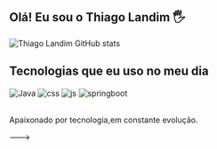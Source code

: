 ## Olá! Eu sou o Thiago Landim 🖐️



![Thiago Landim GitHub stats](https://github-readme-stats.vercel.app/api?username=Thiago-Landim&show_icons=true&theme=dracula&count_private=true)

## Tecnologias que eu uso no meu dia

<div style="display: inline_block">
  <img align="center" alt="Java" src="https://img.shields.io/badge/java-E34F26?style=for-the-badge&logo=java&logoColor=white" />
  <img align="center" alt="css" src="https://img.shields.io/badge/kotlin-1572B6?style=for-the-badge&logo=kotlin&logoColor=white" />
  <img align="center" alt="js" src="https://img.shields.io/badge/android-F7DF1E?style=for-the-badge&logo=android&logoColor=black" />

  <img align="center" alt="springboot" src="https://img.shields.io/badge/springboot-43853D?style=for-the-badge&logo=spring&logoColor=white" />
</div><br/>

Apaixonado por tecnologia,em constante evolução.




--->
